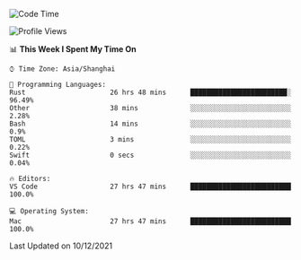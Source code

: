 <!--START_SECTION:waka-->
![Code Time](http://img.shields.io/badge/Code%20Time-789%20hrs%2020%20mins-blue)

![Profile Views](http://img.shields.io/badge/Profile%20Views-5-blue)

📊 **This Week I Spent My Time On** 

```text
⌚︎ Time Zone: Asia/Shanghai

💬 Programming Languages: 
Rust                     26 hrs 48 mins      ████████████████████████░   96.49% 
Other                    38 mins             ░░░░░░░░░░░░░░░░░░░░░░░░░   2.28% 
Bash                     14 mins             ░░░░░░░░░░░░░░░░░░░░░░░░░   0.9% 
TOML                     3 mins              ░░░░░░░░░░░░░░░░░░░░░░░░░   0.22% 
Swift                    0 secs              ░░░░░░░░░░░░░░░░░░░░░░░░░   0.04%

🔥 Editors: 
VS Code                  27 hrs 47 mins      █████████████████████████   100.0%

💻 Operating System: 
Mac                      27 hrs 47 mins      █████████████████████████   100.0%

```


 Last Updated on 10/12/2021
<!--END_SECTION:waka-->
